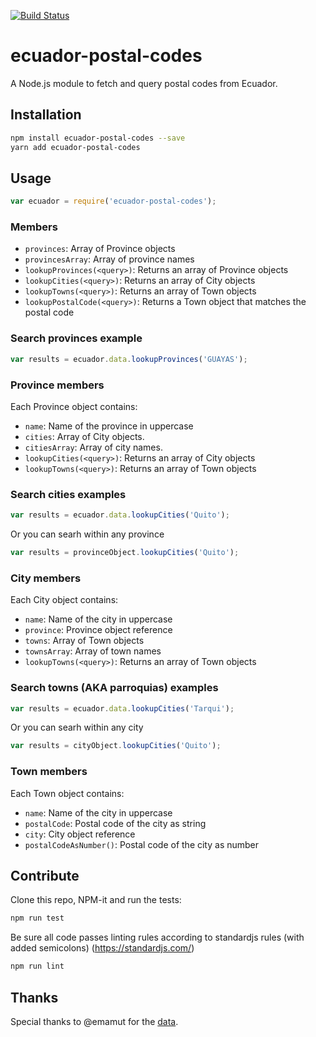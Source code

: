 [![Build Status](https://travis-ci.org/po5i/ecuador-postal-codes.svg?branch=master)](https://travis-ci.org/po5i/ecuador-postal-codes)

# ecuador-postal-codes
A Node.js module to fetch and query postal codes from Ecuador.

## Installation
```sh
npm install ecuador-postal-codes --save
yarn add ecuador-postal-codes
```

## Usage

```javascript
var ecuador = require('ecuador-postal-codes');
```

### Members

- `provinces`: Array of Province objects
- `provincesArray`: Array of province names
- `lookupProvinces(<query>)`: Returns an array of Province objects
- `lookupCities(<query>)`: Returns an array of City objects
- `lookupTowns(<query>)`: Returns an array of Town objects
- `lookupPostalCode(<query>)`: Returns a Town object that matches the postal code


### Search provinces example
```javascript
var results = ecuador.data.lookupProvinces('GUAYAS');
```

### Province members
Each Province object contains:

- `name`: Name of the province in uppercase
- `cities`: Array of City objects.
- `citiesArray`: Array of city names.
- `lookupCities(<query>)`: Returns an array of City objects
- `lookupTowns(<query>)`: Returns an array of Town objects

### Search cities examples
```javascript
var results = ecuador.data.lookupCities('Quito');
```

Or you can searh within any province

```javascript
var results = provinceObject.lookupCities('Quito');
```

### City members
Each City object contains:

- `name`: Name of the city in uppercase
- `province`: Province object reference
- `towns`: Array of Town objects
- `townsArray`: Array of town names
- `lookupTowns(<query>)`: Returns an array of Town objects

### Search towns (AKA parroquias) examples
```javascript
var results = ecuador.data.lookupCities('Tarqui');
```

Or you can searh within any city

```javascript
var results = cityObject.lookupCities('Quito');
```

### Town members
Each Town object contains:

- `name`: Name of the city in uppercase
- `postalCode`: Postal code of the city as string
- `city`: City object reference
- `postalCodeAsNumber()`: Postal code of the city as number

## Contribute

Clone this repo, NPM-it and run the tests:

```sh
npm run test
```

Be sure all code passes linting rules according to standardjs rules (with added semicolons) (https://standardjs.com/)
```sh
npm run lint
```

## Thanks

Special thanks to @emamut for the [data].

[data]: https://gist.github.com/emamut/6626d3dff58598b624a1

